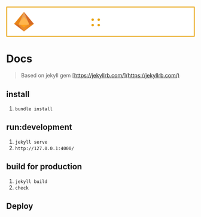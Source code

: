 ![Amber Components](./banner.png "Amber Components")

# Docs

> Based on jekyll gem [https://jekyllrb.com/](https://jekyllrb.com/)

## install

1. `bundle install`

## run:development

1. `jekyll serve`
2. `http://127.0.0.1:4000/`

## build for production

1. `jekyll build`
2. `check`

## Deploy
